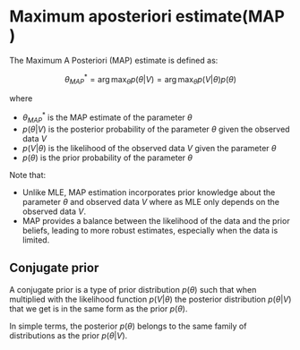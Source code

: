 # Maximum aposteriori estimate(MAP  )

The Maximum A Posteriori (MAP) estimate is defined as:

$$\theta^*_{MAP} = \arg\max_{\theta} p(\theta|V) = \arg\max_{\theta} p(V|\theta) p(\theta)$$

where
- $\theta^*_{MAP}$ is the MAP estimate of the parameter $\theta$
- $p(\theta|V)$ is the posterior probability of the parameter $\theta$ given the observed data $V$
- $p(V|\theta)$ is the likelihood of the observed data $V$ given the parameter $\theta$
- $p(\theta)$ is the prior probability of the parameter $\theta$

Note that:
- Unlike MLE, MAP estimation incorporates prior knowledge about the parameter $\theta$ and observed data $V$ where as MLE only depends on the observed data $V$.
- MAP provides a balance between the likelihood of the data and the prior beliefs, leading to more robust estimates, especially when the data is limited.

## Conjugate prior

A conjugate prior is a type of prior distribution $p(\theta)$ such that when multiplied with the likelihood function $p(V|\theta)$ the posterior distribution $p(\theta|V)$ that we get is in the same form as the prior $p(\theta)$.

In simple terms, the posterior $p(\theta)$ belongs to the same family of distributions as the prior $p(\theta|V)$.



